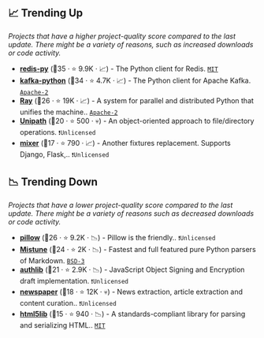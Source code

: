 ## 📈 Trending Up

_Projects that have a higher project-quality score compared to the last update. There might be a variety of reasons, such as increased downloads or code activity._

- <b><a href="https://github.com/redis/redis-py">redis-py</a></b> (🥇35 ·  ⭐ 9.9K · 📈) - The Python client for Redis. <code><a href="http://bit.ly/34MBwT8">MIT</a></code>
- <b><a href="https://github.com/dpkp/kafka-python">kafka-python</a></b> (🥇34 ·  ⭐ 4.7K · 📈) - The Python client for Apache Kafka. <code><a href="http://bit.ly/3nYMfla">Apache-2</a></code>
- <b><a href="https://github.com/ray-project/ray">Ray</a></b> (🥉26 ·  ⭐ 19K · 📈) - A system for parallel and distributed Python that unifies the machine.. <code><a href="http://bit.ly/3nYMfla">Apache-2</a></code>
- <b><a href="https://github.com/mikeorr/Unipath">Unipath</a></b> (🥉20 ·  ⭐ 500 · 💀) - An object-oriented approach to file/directory operations. <code>❗Unlicensed</code>
- <b><a href="https://github.com/klen/mixer">mixer</a></b> (🥉17 ·  ⭐ 790 · 📈) - Another fixtures replacement. Supports Django, Flask,.. <code>❗Unlicensed</code>

## 📉 Trending Down

_Projects that have a lower project-quality score compared to the last update. There might be a variety of reasons such as decreased downloads or code activity._

- <b><a href="https://github.com/python-pillow/Pillow">pillow</a></b> (🥈26 ·  ⭐ 9.2K · 📉) - Pillow is the friendly.. <code>❗Unlicensed</code>
- <b><a href="https://github.com/lepture/mistune">Mistune</a></b> (🥈24 ·  ⭐ 2K · 📉) - Fastest and full featured pure Python parsers of Markdown. <code><a href="http://bit.ly/3aKzpTv">BSD-3</a></code>
- <b><a href="https://github.com/lepture/authlib">authlib</a></b> (🥉21 ·  ⭐ 2.9K · 📉) - JavaScript Object Signing and Encryption draft implementation. <code>❗Unlicensed</code>
- <b><a href="https://github.com/codelucas/newspaper">newspaper</a></b> (🥉18 ·  ⭐ 12K · 💀) - News extraction, article extraction and content curation.. <code>❗Unlicensed</code>
- <b><a href="https://github.com/html5lib/html5lib-python">html5lib</a></b> (🥉15 ·  ⭐ 940 · 📉) - A standards-compliant library for parsing and serializing HTML.. <code><a href="http://bit.ly/34MBwT8">MIT</a></code>

